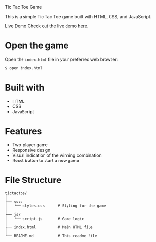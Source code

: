 Tic Tac Toe Game

This is a simple Tic Tac Toe game built with HTML, CSS, and JavaScript.

Live Demo
Check out the live demo [here](#https://nilesh2302.github.io/Tic-Tac-Toe/).

# Open the game
Open the `index.html` file in your preferred web browser:
```bash
$ open index.html
```

# Built with
- HTML
- CSS
- JavaScript

# Features
- Two-player game
- Responsive design
- Visual indication of the winning combination
- Reset button to start a new game

# File Structure
```
tictactoe/
│
├── css/
│   └── styles.css      # Styling for the game
│
├── js/
│   └── script.js       # Game logic
│
├── index.html          # Main HTML file
│
└── README.md           # This readme file
```
